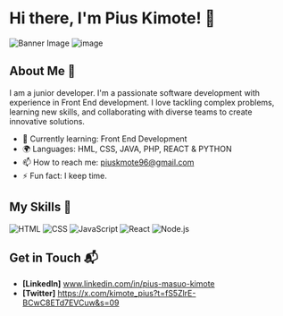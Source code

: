 # Hi there, I'm Pius Kimote! 👋

![Banner Image](your_banner_image_url_here)
![image](https://github.com/user-attachments/assets/6ab20c66-74e1-40b9-8b2f-75f29f7adb3c)

## About Me 🚀
I am a junior developer.
I'm a passionate software development with experience in Front End development. I love tackling complex problems, learning new skills, and collaborating with diverse teams to create innovative solutions.

- 🌱 Currently learning: Front End Development
- 🌍 Languages: HML, CSS, JAVA, PHP, REACT & PYTHON
- 📫 How to reach me: piuskmote96@gmail.com
- ⚡ Fun fact: I keep time.

## My Skills 🧠

![HTML](https://img.shields.io/badge/-HTML-E34F26?style=flat-square&logo=html5&logoColor=white)
![CSS](https://img.shields.io/badge/-CSS-1572B6?style=flat-square&logo=css3&logoColor=white)
![JavaScript](https://img.shields.io/badge/-JavaScript-F7DF1E?style=flat-square&logo=javascript&logoColor=black)
![React](https://img.shields.io/badge/-React-61DAFB?style=flat-square&logo=react&logoColor=black)
![Node.js](https://img.shields.io/badge/-Node.js-339933?style=flat-square&logo=node.js&logoColor=white)




## Get in Touch 📬


- **[LinkedIn]** www.linkedin.com/in/pius-masuo-kimote
- **[Twitter]** https://x.com/kimote_pius?t=fS5ZlrE-BCwC8ETd7EVCuw&s=09



